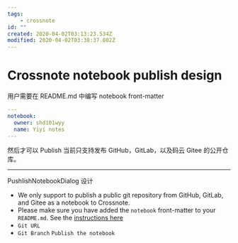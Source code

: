 ```yaml
---
tags:
    - crossnote
id: ""
created: 2020-04-02T03:13:23.534Z
modified: 2020-04-02T03:38:37.802Z
---
```

# Crossnote notebook publish design

用户需要在 README.md 中编写 notebook front-matter

```yaml
---
notebook:
  owner: shd101wyy
  name: Yiyi notes
---
```

然后才可以 Publish
当前只支持发布 GitHub，GitLab，以及码云 Gitee 的公开仓库。

---
PushlishNotebookDialog 设计

* We only support to publish a public git repository from GitHub, GitLab, and Gitee as a notebook to Crossnote.
* Please make sure you have added the `notebook` front-matter to your `README.md`. See the [instructions here](...)
* `Git URL`
* `Git Branch`
  `Publish the notebook` 
